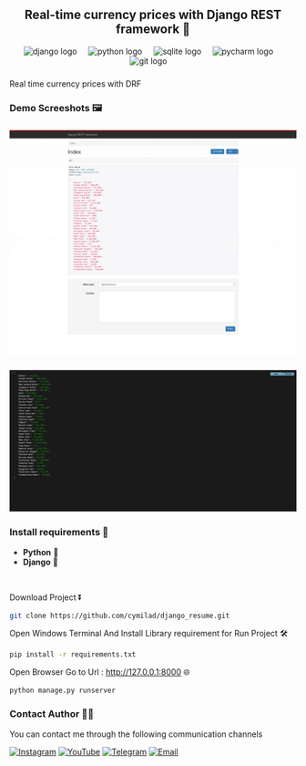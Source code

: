 <h2 align="center">Real-time currency prices with Django REST framework 💸</h2>
<div align="center">
  <img src="https://skillicons.dev/icons?i=django" height="30" alt="django logo"  />
  <img width="12" />
  <img src="https://skillicons.dev/icons?i=py" height="30" alt="python logo"  />
  <img width="12" />
  <img src="https://cdn.jsdelivr.net/gh/devicons/devicon/icons/sqlite/sqlite-original.svg" height="30" alt="sqlite logo"  />
  <img width="12" />
  <img src="https://cdn.jsdelivr.net/gh/devicons/devicon/icons/pycharm/pycharm-original.svg" height="30" alt="pycharm logo"  />
  <img width="12" />
  <img src="https://cdn.jsdelivr.net/gh/devicons/devicon/icons/git/git-original.svg" height="30" alt="git logo"  />
  <img width="12" />
</div>

###


<p align="left">Real time currency prices with DRF</p>

###

<h3 align="left">Demo Screeshots 🖼️</h3>

###


<div align="center">
  <img src="screenshot/drf-arz.png" />
</div>

###


<div align="center">
  <img src="screenshot/drf-arz-02.png"  />
</div>

###

<h3 align="left">Install requirements 🔧</h3>

- **Python** 🦴
- **Django** 💚

<br>

Download Project ⏬
```bash
git clone https://github.com/cymilad/django_resume.git
```

Open Windows Terminal And Install Library requirement for Run Project 🛠️
```bash
pip install -r requirements.txt
```

Open Browser Go to Url : http://127.0.0.1:8000 🌐
```bash 
python manage.py runserver
```

###

<h3 align="left">Contact Author 👨‍💻</h3>

<p>
  You can contact me through the following communication channels
</p>

[![Instagram](https://img.shields.io/badge/Instagram-%23E4405F.svg?logo=Instagram&logoColor=white)](https://instagram.com/cyberamooz) [![YouTube](https://img.shields.io/badge/YouTube-%23FF0000.svg?logo=YouTube&logoColor=white)](https://youtube.com/@cyberamooz) [![Telegram](https://img.shields.io/badge/Telegram-%23FFFFFF.svg?logo=Telegram&logoColor=blue)](https://t.me/cymilad) [![Email](https://img.shields.io/badge/Yahoo-%236001D2.svg?logo=Yahoo&logoColor=blue)](mailto:milad1418@yahoo.com)

###
